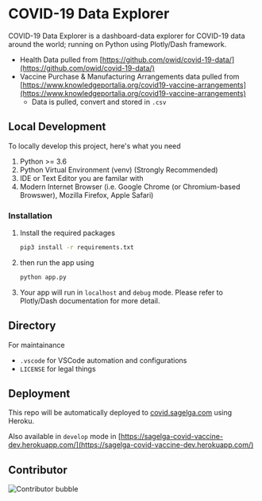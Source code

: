 # COVID-19 Data Explorer
COVID-19 Data Explorer is a dashboard-data explorer for COVID-19 data around the world; running on Python using Plotly/Dash framework.

- Health Data pulled from [https://github.com/owid/covid-19-data/](https://github.com/owid/covid-19-data/)
- Vaccine Purchase &  Manufacturing Arrangements data pulled from [https://www.knowledgeportalia.org/covid19-vaccine-arrangements](https://www.knowledgeportalia.org/covid19-vaccine-arrangements)
    - Data is pulled, convert and stored in `.csv`

## Local Development
To locally develop this project, here's what you need 
1. Python >= 3.6
2. Python Virtual Environment (venv) (Strongly Recommended)
3. IDE or Text Editor you are familar with
4. Modern Internet Browser (i.e. Google Chrome (or Chromium-based Browswer), Mozilla Firefox, Apple Safari)

### Installation
1. Install the required packages
    ``` bash
    pip3 install -r requirements.txt
    ```
2. then run the app using
    ``` bash
    python app.py
    ```
3. Your app will run in `localhost` and `debug` mode. Please refer to Plotly/Dash documentation for more detail.

## Directory
For maintainance
- `.vscode` for VSCode automation and configurations
- `LICENSE` for legal things

## Deployment
This repo will be automatically deployed to [covid.sagelga.com](http://covid.sagelga.com) using Heroku.

Also available in `develop` mode in [https://sagelga-covid-vaccine-dev.herokuapp.com/](https://sagelga-covid-vaccine-dev.herokuapp.com/)

## Contributor
![Contributor bubble](https://contrib.rocks/image?repo=sagelga/covid-vaccine)
